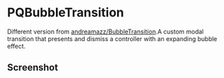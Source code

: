 # PQBubbleTransition

Different version from [andreamazz/BubbleTransition](https://github.com/andreamazz/BubbleTransition).A custom modal transition that presents and dismiss a controller with an expanding bubble effect.

## Screenshot

![]()

